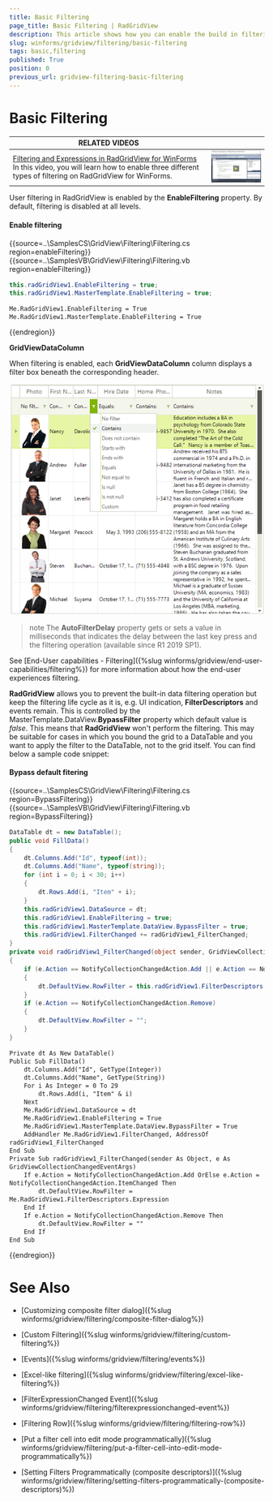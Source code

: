 ```yaml
---
title: Basic Filtering
page_title: Basic Filtering | RadGridView
description: This article shows how you can enable the build in filtering functionality. 
slug: winforms/gridview/filtering/basic-filtering
tags: basic,filtering
published: True
position: 0
previous_url: gridview-filtering-basic-filtering
---
```


# Basic Filtering

| RELATED VIDEOS |  |
| ------ | ------ |
|[Filtering and Expressions in RadGridView for WinForms](http://www.telerik.com/videos/winforms/filtering-and-expressions-in-radgridview-for-winforms)<br>In this video, you will learn how to enable three different types of filtering on RadGridView for WinForms.|![gridview-filtering-basic-filtering 001](images/gridview-filtering-basic-filtering001.png)|

User filtering in RadGridView is enabled by the __EnableFiltering__ property. By default, filtering is disabled at all levels.

#### Enable filtering

{{source=..\SamplesCS\GridView\Filtering\Filtering.cs region=enableFiltering}} 
{{source=..\SamplesVB\GridView\Filtering\Filtering.vb region=enableFiltering}} 

````C#
this.radGridView1.EnableFiltering = true;
this.radGridView1.MasterTemplate.EnableFiltering = true;

````
````VB.NET
Me.RadGridView1.EnableFiltering = True
Me.RadGridView1.MasterTemplate.EnableFiltering = True

````

{{endregion}} 

__GridViewDataColumn__

When filtering is enabled, each __GridViewDataColumn__ column displays a filter box beneath the corresponding header.

![gridview-filtering-basic-filtering 002](images/gridview-filtering-basic-filtering002.png)

>note The __AutoFilterDelay__ property gets or sets a value in milliseconds that indicates the delay between the last key press and the filtering operation (available since R1 2019 SP1).

See [End-User capabilities - Filtering]({%slug winforms/gridview/end-user-capabilities/filtering%}) for more information about how the end-user experiences filtering.

**RadGridView** allows you to prevent the built-in data filtering operation but keep the filtering life cycle as it is, e.g. UI indication, **FilterDescriptors** and events remain. This is controlled by the MasterTemplate.DataView.**BypassFilter** property which default value is *false*. This means that **RadGridView** won't perform the filtering. This may be suitable for cases in which you bound the grid to a DataTable and you want to apply the filter to the DataTable, not to the grid itself. You can find below a sample code snippet:
#### Bypass default fitering

{{source=..\SamplesCS\GridView\Filtering\Filtering.cs region=BypassFiltering}} 
{{source=..\SamplesVB\GridView\Filtering\Filtering.vb region=BypassFiltering}} 

````C#
DataTable dt = new DataTable();
public void FillData()
{
    dt.Columns.Add("Id", typeof(int));
    dt.Columns.Add("Name", typeof(string));
    for (int i = 0; i < 30; i++)
    {
        dt.Rows.Add(i, "Item" + i);
    }
    this.radGridView1.DataSource = dt;
    this.radGridView1.EnableFiltering = true;
    this.radGridView1.MasterTemplate.DataView.BypassFilter = true;
    this.radGridView1.FilterChanged += radGridView1_FilterChanged;
}
private void radGridView1_FilterChanged(object sender, GridViewCollectionChangedEventArgs e)
{
    if (e.Action == NotifyCollectionChangedAction.Add || e.Action == NotifyCollectionChangedAction.ItemChanged)
    {
        dt.DefaultView.RowFilter = this.radGridView1.FilterDescriptors.Expression;
    }
    if (e.Action == NotifyCollectionChangedAction.Remove)
    {
        dt.DefaultView.RowFilter = "";
    }
}

````
````VB.NET
Private dt As New DataTable()
Public Sub FillData()
    dt.Columns.Add("Id", GetType(Integer))
    dt.Columns.Add("Name", GetType(String))
    For i As Integer = 0 To 29
        dt.Rows.Add(i, "Item" & i)
    Next
    Me.RadGridView1.DataSource = dt
    Me.RadGridView1.EnableFiltering = True
    Me.RadGridView1.MasterTemplate.DataView.BypassFilter = True
    AddHandler Me.RadGridView1.FilterChanged, AddressOf radGridView1_FilterChanged
End Sub
Private Sub radGridView1_FilterChanged(sender As Object, e As GridViewCollectionChangedEventArgs)
    If e.Action = NotifyCollectionChangedAction.Add OrElse e.Action = NotifyCollectionChangedAction.ItemChanged Then
        dt.DefaultView.RowFilter = Me.RadGridView1.FilterDescriptors.Expression
    End If
    If e.Action = NotifyCollectionChangedAction.Remove Then
        dt.DefaultView.RowFilter = ""
    End If
End Sub

````

{{endregion}} 

# See Also
* [Customizing composite filter dialog]({%slug winforms/gridview/filtering/composite-filter-dialog%})

* [Custom Filtering]({%slug winforms/gridview/filtering/custom-filtering%})

* [Events]({%slug winforms/gridview/filtering/events%})

* [Excel-like filtering]({%slug winforms/gridview/filtering/excel-like-filtering%})

* [FilterExpressionChanged Event]({%slug winforms/gridview/filtering/filterexpressionchanged-event%})

* [Filtering Row]({%slug winforms/gridview/filtering/filtering-row%})

* [Put a filter cell into edit mode programmatically]({%slug winforms/gridview/filtering/put-a-filter-cell-into-edit-mode-programmatically%})

* [Setting Filters Programmatically (composite descriptors)]({%slug winforms/gridview/filtering/setting-filters-programmatically-(composite-descriptors)%})

